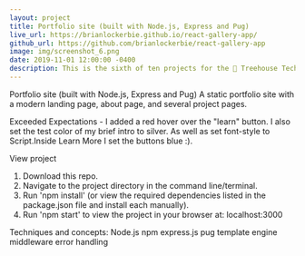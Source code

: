 ```yaml
---
layout: project
title: Portfolio site (built with Node.js, Express and Pug)
live_url: https://brianlockerbie.github.io/react-gallery-app/
github_url: https://github.com/brianlockerbie/react-gallery-app
image: img/screenshot_6.png
date: 2019-11-01 12:00:00 -0400
description: This is the sixth of ten projects for the 🏡 Treehouse TechDegree Full Stack JavaScript.
---
```

Portfolio site (built with Node.js, Express and Pug)
A static portfolio site with a modern landing page, about page, and several project pages.

Exceeded Expectations - I added a red hover over the "learn" button. I also set the test color of my brief intro to silver. As well as set font-style to Script.Inside Learn More I set the buttons blue :).

View project
1. Download this repo.
2. Navigate to the project directory in the command line/terminal.
3. Run 'npm install' (or view the required dependencies listed in the package.json file and install each manually).
4. Run 'npm start' to view the project in your browser at: localhost:3000

Techniques and concepts:
Node.js
npm
express.js
pug template engine
middleware
error handling